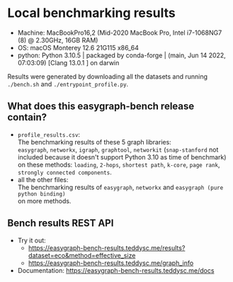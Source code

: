 # Local benchmarking results

- Machine: MacBookPro16,2 (Mid-2020 MacBook Pro, Intel i7-1068NG7 (8) @ 2.30GHz, 16GB RAM)
- OS: macOS Monterey 12.6 21G115 x86_64
- python: Python 3.10.5 | packaged by conda-forge | (main, Jun 14 2022, 07:03:09) [Clang 13.0.1 ] on darwin

Results were generated by downloading all the datasets and running `./bench.sh` and `./entrypoint_profile.py`.

## What does this easygraph-bench release contain?

- `profile_results.csv`:  
  The benchmarking results of these 5 graph libraries:  
  `easygraph`, `networkx`, `igraph`, `graphtool`, `networkit` (`snap-stanford` not included because it doesn't support Python 3.10 as time of benchmark)
  on these methods: `loading`, `2-hops`, `shortest path`, `k-core`, `page rank`, `strongly connected components`.
- all the other files:  
  The benchmarking results of `easygraph`, `networkx` and `easygraph (pure python binding)`  
  on more methods.

## Bench results REST API

- Try it out: 
  - https://easygraph-bench-results.teddysc.me/results?dataset=eco&method=effective_size
  - https://easygraph-bench-results.teddysc.me/graph_info
- Documentation: https://easygraph-bench-results.teddysc.me/docs
